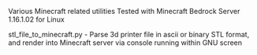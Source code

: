 Various Minecraft related utilities
Tested with Minecraft Bedrock Server 1.16.1.02 for Linux

stl_file_to_minecraft.py - Parse 3d printer file in ascii or binary STL format, and render into Minecraft server via console running within GNU screen
